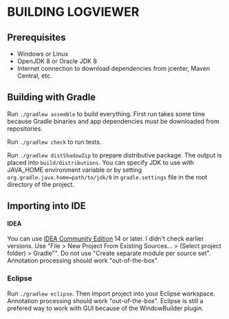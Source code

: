 # BUILDING LOGVIEWER

## Prerequisites

 * Windows or Linux
 * OpenJDK 8 or Oracle JDK 8
 * Internet connection to download dependencies from jcenter, Maven Central, etc.

## Building with Gradle
Run `./gradlew assemble` to build everything. First run takes some time because Gradle binaries and app dependencies
must be downloaded from repositories.

Run `./gradlew check` to run tests.

Run `./gradlew distShadowZip` to prepare distributive package. The output is placed into `build/distributions`.
You can specify JDK to use with JAVA_HOME environment variable or by setting `org.gradle.java.home=path/to/jdk/8` in
`gradle.settings` file in the root directory of the project.

## Importing into IDE
#### IDEA
You can use [IDEA Community Edition][idea] 14 or later. I didn't check earlier versions. Use "File > New Project From Existing
Sources... > (Select project folder) > Gradle"". Do not use "Create separate module per source set". Annotation
processing should work "out-of-the-box".

### Eclipse
Run `./gradlew eclipse`. Then import project into your Eclipse workspace. Annotation processing should work
"out-of-the-box". Eclipse is still a prefered way to work with GUI because of the WindowBuilder plugin.

[idea]: https://www.jetbrains.com/idea/
